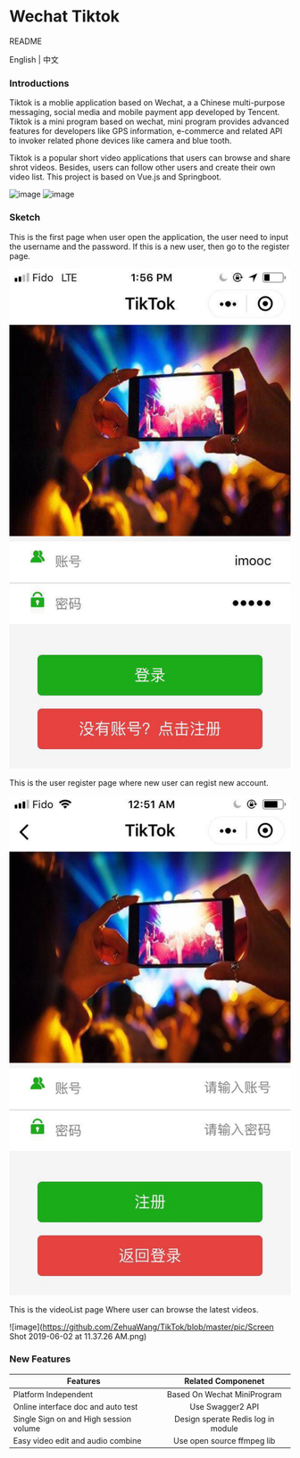 # Wechat Tiktok  

README 

English | 中文

### Introductions 

Tiktok is a moblie application based on Wechat, a  a Chinese multi-purpose messaging, social media and mobile payment app 
developed by Tencent. Tiktok is a mini program based on wechat, mini program provides advanced features for developers like
GPS information,  e-commerce and related API to invoker related phone devices like camera and blue tooth.

Tiktok is a popular short video applications that users can browse and share shrot videos. Besides, users can follow other users
and create their own video list. This project is based on Vue.js and Springboot. 

![image](https://img.shields.io/appveyor/ci/gruntjs/grunt.svg) ![image](https://img.shields.io/depfu/depfu/example-ruby.svg)

### Sketch

This is the first page when user open the application, the user need to input the username and the password. If this is
a new user, then go to the register page.

![image](https://github.com/ZehuaWang/TikTok/blob/master/pic/91558202183_.pic.jpg)

This is the user register page where new user can regist new account.

![image](https://github.com/ZehuaWang/TikTok/blob/master/pic/WechatIMG13.jpeg)

This is the videoList page Where user can browse the latest videos.

![image](https://github.com/ZehuaWang/TikTok/blob/master/pic/Screen Shot 2019-06-02 at 11.37.26 AM.png)

### New Features
Features| Related Componenet
--|:--:
Platform Independent| Based On Wechat MiniProgram
Online interface doc and auto test | Use Swagger2 API
Single Sign on and High session volume | Design sperate Redis log in module
Easy video edit and audio combine | Use open source ffmpeg lib
